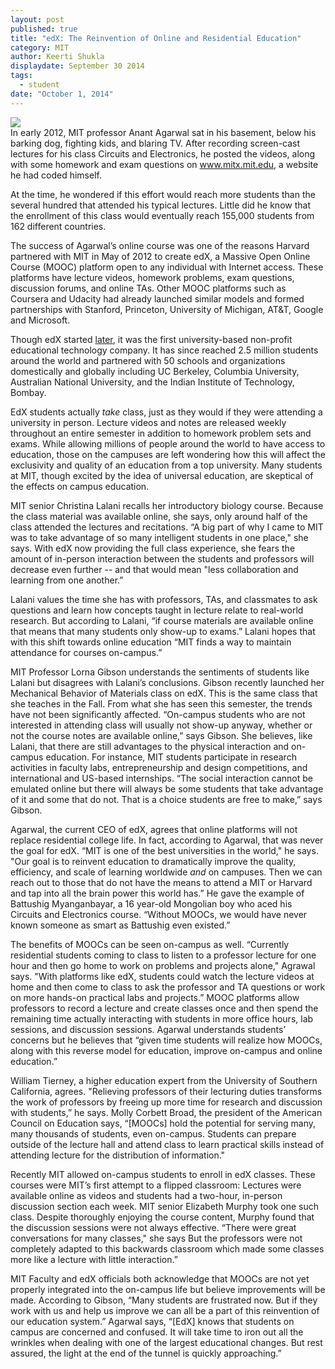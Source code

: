 ```yaml
---
layout: post
published: true
title: "edX: The Reinvention of Online and Residential Education"
category: MIT
author: Keerti Shukla
displaydate: September 30 2014
tags: 
  - student
date: "October 1, 2014"
---
```


![](https://www.edx.org/sites/default/files/mediakit/image/thumb/edx_logo_200x200.png)    
In early 2012, MIT professor Anant Agarwal sat in his basement, below his barking dog, fighting kids, and blaring TV. After recording screen-cast lectures for his class Circuits and Electronics, he posted the videos, along with some homework and exam questions on www.mitx.mit.edu, a website he had coded himself. 

At the time, he wondered if this effort would reach more students than the several hundred that attended his typical lectures. Little did he know that the enrollment of this class would eventually reach 155,000 students from 162 different countries.

The success of Agarwal’s online course was one of the reasons Harvard partnered with MIT in May of 2012 to create edX, a Massive Open Online Course (MOOC) platform open to any individual with Internet access. These platforms have lecture videos, homework problems, exam questions, discussion forums, and online TAs. Other MOOC platforms such as Coursera and Udacity had already launched similar models and formed partnerships with Stanford, Princeton, University of Michigan, AT&T, Google and Microsoft.

Though edX started [later](http://topics.nytimes.com/top/reference/timestopics/subjects/e/elearning/index.html), it was the first university-based non-profit educational technology company. It has since reached 2.5 million students around the world and partnered with 50 schools and organizations domestically and globally including UC Berkeley, Columbia University, Australian National University, and the Indian Institute of Technology, Bombay. 

EdX students actually _take_ class, just as they would if they were attending a university in person. Lecture videos and notes are released weekly throughout an entire semester in addition to homework problem sets and exams. While allowing millions of people around the world to have access to education, those on the campuses are left wondering how this will affect the exclusivity and quality of an education from a top university. Many students at MIT, though excited by the idea of universal education, are skeptical of the effects on campus education. 

MIT senior Christina Lalani recalls her introductory biology course. Because the class material was available online, she says, only around half of the class attended the lectures and recitations.  “A big part of why I came to MIT was to take advantage of so many intelligent students in one place," she says. With edX now providing the full class experience, she fears the amount of in-person interaction between the students and professors will decrease even further -- and that would mean "less collaboration and learning from one another.”

Lalani values the time she has with professors, TAs, and classmates to ask questions and learn how concepts taught in lecture relate to real-world research. But according to Lalani, “if course materials are available online that means that many students only show-up to exams.” Lalani hopes that with this shift towards online education “MIT finds a way to maintain attendance for courses on-campus.”

MIT Professor Lorna Gibson understands the sentiments of students like Lalani but disagrees with Lalani’s conclusions. Gibson recently launched her Mechanical Behavior of Materials class on edX. This is the same class that she teaches in the Fall. From what she has seen this semester, the trends have not been significantly affected. “On-campus students who are not interested in attending class will usually not show-up anyway, whether or not the course notes are available online,” says Gibson. She believes, like Lalani, that there are still advantages to the physical interaction and on-campus education. For instance, MIT students participate in research activities in faculty labs, entrepreneurship and design competitions, and international and US-based internships. “The social interaction cannot be emulated online but there will always be some students that take advantage of it and some that do not. That is a choice students are free to make,” says Gibson. 

Agarwal, the current CEO of edX, agrees that online platforms will not replace residential college life. In fact, according to Agarwal, that was never the goal for edX. “MIT is one of the best universities in the world," he says. "Our goal is to reinvent education to dramatically improve the quality, efficiency, and scale of learning worldwide _and_ on campuses. Then we can reach out to those that do not have the means to attend a MIT or Harvard and tap into all the brain power this world has.” He gave the example of Battushig Myanganbayar, a 16 year-old Mongolian boy who aced his Circuits and Electronics course. “Without MOOCs, we would have never known someone as smart as Battushig even existed.”

The benefits of MOOCs can be seen on-campus as well. “Currently residential students coming to class to listen to a professor lecture for one hour and then go home to work on problems and projects alone," Agrawal says. "With platforms like edX, students could watch the lecture videos at home and then come to class to ask the professor and TA questions or work on more hands-on practical labs and projects.” MOOC platforms allow professors to record a lecture and create classes once and then spend the remaining time actually interacting with students in more office hours, lab sessions, and discussion sessions. Agarwal understands students’ concerns but he believes that “given time students will realize how MOOCs, along with this reverse model for education, improve on-campus and online education.”

William Tierney, a higher education expert from the University of Southern California, agrees. "Relieving professors of their lecturing duties transforms the work of professors by freeing up more time for research and discussion with students,” he says. Molly Corbett Broad, the president of the American Council on Education says, “[MOOCs] hold the potential for serving many, many thousands of students, even on-campus. Students can prepare outside of the lecture hall and attend class to learn practical skills instead of attending lecture for the distribution of information."

Recently MIT allowed on-campus students to enroll in edX classes. These courses were MIT’s first attempt to a flipped classroom: Lectures were available online as videos and students had a two-hour, in-person discussion section each week. MIT senior Elizabeth Murphy took one such class. Despite thoroughly enjoying the course content, Murphy found that the discussion sessions were not always effective. “There were great conversations for many classes," she says But the professors were not completely adapted to this backwards classroom which made some classes more like a lecture with little interaction.”

MIT Faculty and edX officials both acknowledge that MOOCs are not yet properly integrated into the on-campus life but believe improvements will be made. According to Gibson, “Many students are frustrated now. But if they work with us and help us improve we can all be a part of this reinvention of our education system.” Agarwal says, “[EdX] knows that students on campus are concerned and confused. It will take time to iron out all the wrinkles when dealing with one of the largest educational changes. But rest assured, the light at the end of the tunnel is quickly approaching.”